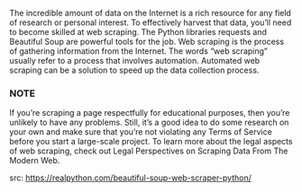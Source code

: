 The incredible amount of data on the Internet is a rich resource for any field of research or personal interest. To effectively harvest that data, you’ll need to become skilled at web scraping. The Python libraries requests and Beautiful Soup are powerful tools for the job. Web scraping is the process of gathering information from the Internet. The words “web scraping” usually refer to a process that involves automation. Automated web scraping can be a solution to speed up the data collection process.

### NOTE
If you’re scraping a page respectfully for educational purposes, then you’re unlikely to have any problems. Still, it’s a good idea to do some research on your own and make sure that you’re not violating any Terms of Service before you start a large-scale project. To learn more about the legal aspects of web scraping, check out Legal Perspectives on Scraping Data From The Modern Web.

src: https://realpython.com/beautiful-soup-web-scraper-python/
